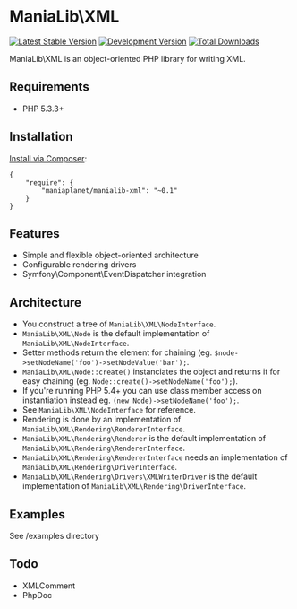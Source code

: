 ManiaLib\XML
===================================================

[![Latest Stable Version](https://poser.pugx.org/maniaplanet/manialib-xml/v/stable.png)](https://packagist.org/packages/maniaplanet/manialib-xml)
[![Development Version](https://poser.pugx.org/maniaplanet/manialib-xml/v/unstable.png)](https://packagist.org/packages/maniaplanet/manialib-xml)
[![Total Downloads](https://poser.pugx.org/maniaplanet/manialib-xml/downloads.png)](https://packagist.org/packages/maniaplanet/manialib-xml)

ManiaLib\XML is an object-oriented PHP library for writing XML.

Requirements
-----------------------------

 * PHP 5.3.3+

Installation
-----------------------------

[Install via Composer](https://getcomposer.org/):

```
{
	"require": {
        "maniaplanet/manialib-xml": "~0.1"
    }
}
```

Features
-----------------------------
 * Simple and flexible object-oriented architecture
 * Configurable rendering drivers
 * Symfony\Component\EventDispatcher integration
 
Architecture
-----------------------------

 * You construct a tree of `ManiaLib\XML\NodeInterface`.
 * `ManiaLib\XML\Node` is the default implementation of `ManiaLib\XML\NodeInterface`.
 * Setter methods return the element for chaining (eg. `$node->setNodeName('foo')->setNodeValue('bar');`.
 * `ManiaLib\XML\Node::create()` instanciates the object and returns it for easy chaining (eg. `Node::create()->setNodeName('foo');`).
 * If you're running PHP 5.4+ you can use class member access on instantiation instead eg. 
`(new Node)->setNodeName('foo');`.
 * See `ManiaLib\XML\NodeInterface` for reference.
 * Rendering is done by an implementation of `ManiaLib\XML\Rendering\RendererInterface`.
 * `ManiaLib\XML\Rendering\Renderer` is the default implementation of `ManiaLib\XML\Rendering\RendererInterface`.
 * `ManiaLib\XML\Rendering\RendererInterface` needs an implementation of `ManiaLib\XML\Rendering\DriverInterface`.
 * `ManiaLib\XML\Rendering\Drivers\XMLWriterDriver` is the default implementation of `ManiaLib\XML\Rendering\DriverInterface`.

Examples
-----------------------------

See /examples directory

Todo
-----------------------------
 * XMLComment
 * PhpDoc
 


